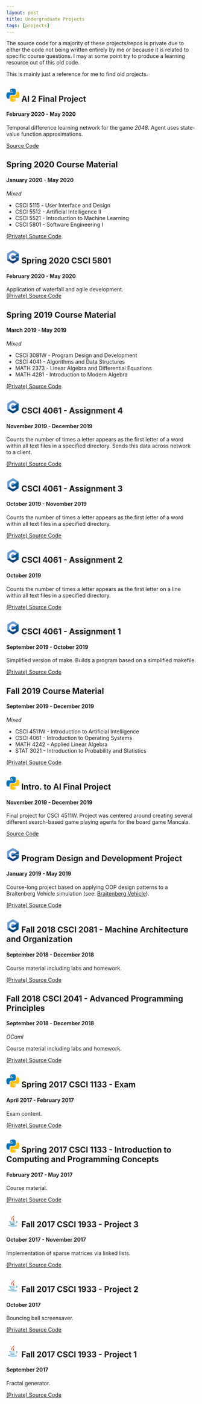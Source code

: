 ```yaml
---
layout: post
title: Undergraduate Projects
tags: [projects]
---
```


The source code for a majority of these projects/repos is private due to either 
the code not being written entirely by me or because it is related to specific 
course questions. I may at some point try to produce a learning resource out of 
this old code.

This is mainly just a reference for me to find old projects.

## <img src="/assets/img/python.png" alt="python" width="35" height="35"> AI 2 Final Project 
#### February 2020 - May 2020  


Temporal difference learning network for the game _2048_. Agent uses state-value
function approximations.

[Source Code](https://github.com/owensilj/2048-AI)

## Spring 2020 Course Material  
#### January 2020 - May 2020  
_Mixed_  

* CSCI 5115 - User Interface and Design
* CSCI 5512 - Artificial Intelligence II
* CSCI 5521 - Introduction to Machine Learning
* CSCI 5801 - Software Engineering I 

[(Private) Source Code](https://github.com/owensilj/S20)

## <img src="/assets/img/cpp.png" alt="cpp" width="35" height="35"> Spring 2020 CSCI 5801  
#### February 2020 - May 2020  

Application of waterfall and agile development.  
[(Private) Source Code](https://github.com/owensilj/S20-5801)

## Spring 2019 Course Material  
#### March 2019 - May 2019  
_Mixed_  

* CSCI 3081W - Program Design and Development
* CSCI 4041 - Algorithms and Data Structures
* MATH 2373 - Linear Algebra and Differential Equations
* MATH 4281 - Introduction to Modern Algebra

[(Private) Source Code](https://github.com/owensilj/s19)

## <img src="/assets/img/c.png" alt="c" width="35" height="35"> CSCI 4061 - Assignment 4  
#### November 2019 - December 2019  

Counts the number of times a letter appears as the first letter of a word within
all text files in a specified directory. Sends this data across network to a 
client.

[(Private) Source Code](https://github.com/owensilj/csci4061-as4)

## <img src="/assets/img/c.png" alt="c" width="35" height="35"> CSCI 4061 - Assignment 3  
#### October 2019 - November 2019  

Counts the number of times a letter appears as the first letter of a word within
all text files in a specified directory.

[(Private) Source Code](https://github.com/owensilj/csci4061-as3)

## <img src="/assets/img/c.png" alt="c" width="35" height="35"> CSCI 4061 - Assignment 2  
#### October 2019  

Counts the number of times a letter appears as the first letter on a line within
all text files in a specified directory.

[(Private) Source Code](https://github.com/owensilj/csci4061-as2)

## <img src="/assets/img/c.png" alt="c" width="35" height="35"> CSCI 4061 - Assignment 1  
#### September 2019 - October 2019  

Simplified version of make. Builds a program based on a simplified makefile.

[(Private) Source Code](https://github.com/owensilj/csci4061-as1)

## Fall 2019 Course Material  
#### September 2019 - December 2019  
_Mixed_  

* CSCI 4511W - Introduction to Artificial Intelligence
* CSCI 4061 - Introduction to Operating Systems
* MATH 4242 - Applied Linear Algebra
* STAT 3021 - Introduction to Probability and Statistics  

[(Private) Source Code](https://github.com/owensilj/F19)

## <img src="/assets/img/python.png" alt="python" width="35" height="35"> Intro. to AI Final Project  
#### November 2019 - December 2019  

Final project for CSCI 4511W. Project was centered around creating several
different search-based game playing agents for the board game Mancala.

[Source Code](https://github.com/owensilj/mancala-agents)

## <img src="/assets/img/cpp.png" alt="cpp" width="35" height="35"> Program Design and Development Project  
#### January 2019 - May 2019  

Course-long project based on applying OOP design patterns to a Braitenberg
Vehicle simulation
(see: [Braitenberg Vehicle](https://en.wikipedia.org/wiki/Braitenberg_vehicle)).

[(Private) Source Code](https://github.com/owensilj/s19-csci3081)

## <img src="/assets/img/c.png" alt="c" width="35" height="35"> Fall 2018 CSCI 2081 - Machine Architecture and Organization  
#### September 2018 - December 2018  

Course material including labs and homework.

[(Private) Source Code](https://github.com/owensilj/f18-csci2021)

## Fall 2018 CSCI 2041 - Advanced Programming Principles  
#### September 2018 - December 2018  
_OCaml_  

Course material including labs and homework.

[(Private) Source Code](https://github.com/owensilj/f18-csci2041)

## <img src="/assets/img/python.png" alt="python" width="35" height="35"> Spring 2017 CSCI 1133 - Exam  
#### April 2017 - February 2017  

Exam content.

[(Private) Source Code](https://github.com/owensilj/s17-csci1133-exam)

## <img src="/assets/img/python.png" alt="python" width="35" height="35"> Spring 2017 CSCI 1133 - Introduction to Computing and Programming Concepts  
#### February 2017 - May 2017  

Course material.

[(Private) Source Code](https://github.com/owensilj/s17-1133)

## <img src="/assets/img/java.png" alt="java" width="35" height="35"> Fall 2017 CSCI 1933 - Project 3  
#### October 2017 - November 2017  

Implementation of sparse matrices via linked lists.

[(Private) Source Code](https://github.com/owensilj/f17-csci1933-project-3)

## <img src="/assets/img/java.png" alt="java" width="35" height="35"> Fall 2017 CSCI 1933 - Project 2  
#### October 2017  

Bouncing ball screensaver.

[(Private) Source Code](https://github.com/owensilj/f17-csci1933-project-2)

## <img src="/assets/img/java.png" alt="java" width="35" height="35"> Fall 2017 CSCI 1933 - Project 1  
#### September 2017

Fractal generator.

[(Private) Source Code](https://github.com/owensilj/f17-csci1933-project-1)